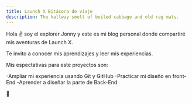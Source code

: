 ```yaml
---
title: Launch X Bitácora de viaje
description: The hallway smelt of boiled cabbage and old rag mats.
---
```


Hola ✌️  soy el explorer Jonny y este es mi blog personal donde compartiré mis aventuras de Launch X.

Te invito a conocer mis aprendizajes y leer mis experiencias.

Mis espectativas para este proyectos son:

-Ampliar mi experiencia usando Git y GitHub
-Practicar mi diseño en front-End
-Aprender a diseñar la parte de Back-End

🚀
